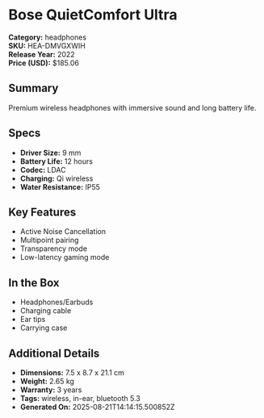 # Bose QuietComfort Ultra
**Category:** headphones  
**SKU:** HEA-DMVGXWIH  
**Release Year:** 2022  
**Price (USD):** $185.06

## Summary
Premium wireless headphones with immersive sound and long battery life.

## Specs
- **Driver Size:** 9 mm
- **Battery Life:** 12 hours
- **Codec:** LDAC
- **Charging:** Qi wireless
- **Water Resistance:** IP55

## Key Features
- Active Noise Cancellation
- Multipoint pairing
- Transparency mode
- Low-latency gaming mode

## In the Box
- Headphones/Earbuds
- Charging cable
- Ear tips
- Carrying case

## Additional Details
- **Dimensions:** 7.5 x 8.7 x 21.1 cm
- **Weight:** 2.65 kg
- **Warranty:** 3 years
- **Tags:** wireless, in-ear, bluetooth 5.3
- **Generated On:** 2025-08-21T14:14:15.500852Z